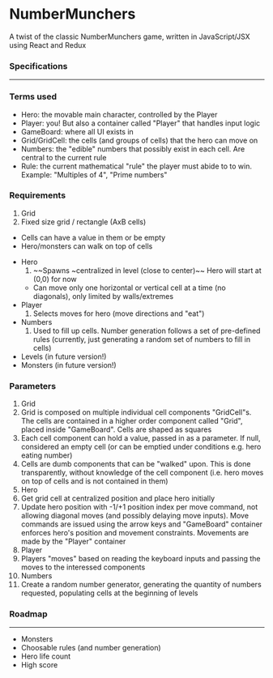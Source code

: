 NumberMunchers
===

A twist of the classic NumberMunchers game, written in JavaScript/JSX using React and Redux


### Specifications
---

### Terms used
+ Hero: the movable main character, controlled by the Player
+ Player: you! But also a container called "Player" that handles input logic
+ GameBoard: where all UI exists in
+ Grid/GridCell: the cells (and groups of cells) that the hero can move on
+ Numbers: the "edible" numbers that possibly exist in each cell. Are central to the current rule
+ Rule: the current mathematical "rule" the player must abide to to win. Example: "Multiples of 4", "Prime numbers"

### Requirements

1. Grid
  1. Fixed size grid / rectangle (AxB cells)
  - Cells can have a value in them or be empty
  - Hero/monsters can walk on top of cells
+ Hero
  1. ~~Spawns ~centralized in level (close to center)~~ Hero will start at (0,0) for now
  - Can move only one horizontal or vertical cell at a time (no diagonals), only limited by walls/extremes
  <!-- - Future Versions:
    - Starts game with X lives
    - Can eat numbers when prompted to -->
+ Player
  1. Selects moves for hero (move directions and "eat")
+ Numbers
  1. Used to fill up cells. Number generation follows a set of pre-defined rules (currently, just generating a random set of numbers to fill in cells)
  <!-- - Number of correct options in range [X, Y] -->
+ Levels (in future version!)
  <!-- 1. Every level has a mathematical proposition (e.g. Multiples of 5) (in future version: equations  3 x 12 = ?)
  - Start with every grid cell populated by a generated number, possibly a correct answer
  - Level ends when hero eats all correct answers -->
+ Monsters (in future version!)
  <!-- 1. Monsters enter level at some moment
  - On touching hero, monster kills him
  - Only move one space at a time (periodic moves) -->


### Parameters

1. Grid
  1. Grid is composed on multiple individual cell components "GridCell"s. The cells are contained in a higher order component called "Grid", placed inside "GameBoard". Cells are shaped as squares
  2. Each cell component can hold a value, passed in as a parameter. If null, considered an empty cell (or can be emptied under conditions e.g. hero eating number)
  3. Cells are dumb components that can be "walked" upon. This is done transparently, without knowledge of the cell component (i.e. hero moves on top of cells and is not contained in them)
2. Hero
  1. Get grid cell at centralized position and place hero initially
  2. Update hero position with -1/+1 position index per move command, not allowing diagonal moves (and possibly delaying move inputs). Move commands are issued using the arrow keys and "GameBoard" container enforces hero's position and movement constraints. Movements are made by the "Player" container
3. Player
  1. Players "moves" based on reading the keyboard inputs and passing the moves to the interessed components
4. Numbers
  1. Create a random number generator, generating the quantity of numbers requested, populating cells at the beginning of levels


### Roadmap
---

+ Monsters
+ Choosable rules (and number generation)
+ Hero life count
+ High score
